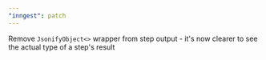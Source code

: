 ```yaml
---
"inngest": patch
---
```


Remove `JsonifyObject<>` wrapper from step output - it's now clearer to see the actual type of a step's result
